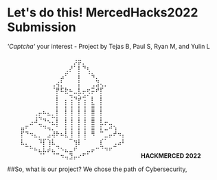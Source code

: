 # Let's do this! MercedHacks2022 Submission
*'Captcha'* your interest - Project by Tejas B, Paul S, Ryan M, and Yulin L
⠀⠀⠀⠀⠀⠀⠀⠀⠀⠀⠀⠀⠀⠀⠀⠀⠀⠀⠀⠀⠀⠀⠀⠀⠀⠀⠀⠀⠀⠀
⠀⠀⠀⠀⠀⠀⠀⠀⠀⠀⠀⠀⠀⠀⠀⡰⡶⡀⠀⠀⠀⠀⠀⠀⠀⠀⠀⠀⠀⠀
⠀⠀⠀⠀⠀⠀⠀⠀⠀⠀⠀⠀⠀⢀⡜⠁⡇⠙⢆⠀⠀⠀⠀⠀⠀⠀⠀⠀⠀⠀
⠀⠀⠀⠀⠀⠀⠀⠀⠀⠀⠀⠀⣠⠋⠀⠀⡇⠀⠈⠳⡀⠀⠀⠀⠀⠀⠀⠀⠀⠀
⠀⠀⠀⠀⠀⠀⠀⠀⠀⠀⢀⢴⡃⠀⠀⠀⡇⠀⠀⢀⣹⢄⡀⠀⠀⠀⠀⠀⠀⠀
⠀⠀⠀⠀⠀⠀⠀⠀⠀⠀⠈⡟⠯⣗⠦⣀⣇⡤⢖⡭⠞⡏⠀⠀⠀⠀⠀⠀⠀⠀
⠀⠀⠀⠀⠀⠀⠀⠀⠀⠀⠀⡇⠀⡀⢙⠲⡵⢚⠁⡆⠀⡇⠀⠀⠀⠀⠀⠀⠀⠀
⠀⠀⠀⠀⠀⠀⠀⠀⠀⠀⠀⡇⠀⡇⢸⠀⡇⢸⠀⣷⠀⡇⠀⠀⠀⠀⠀⠀⠀⠀
⠀⠀⠀⠀⠀⠀⢀⡤⠦⣄⡀⡇⠀⡇⢸⠀⡇⢸⠀⣿⠀⡇⠀⠀⠀⠀⠀⠀⠀⠀
⠀⠀⠀⠀⠀⢀⣸⠙⠲⢄⡉⡇⠀⡇⢸⠀⡇⢸⠀⣿⠀⡇⣀⠀⠀⠀⠀⠀⠀⠀
⠀⠀⠀⣤⠖⠉⠀⠙⠲⢤⡉⠃⠀⡇⢸⠀⡇⢸⠀⣿⠀⡏⣁⠽⢢⠀⠀⠀⠀⠀
⠀⠀⠀⡏⠙⠲⣄⡀⠀⣠⢼⠗⠦⣇⢸⠀⡇⢸⠀⠻⠀⠉⣀⡤⠞⠲⡄⠀⠀⠀
⠀⠀⠀⣇⡀⠀⠀⠹⡏⢱⣇⠀⠀⠀⠉⢲⡇⠈⠀⠀⠀⡎⠁⠀⢀⣠⠇⠀⠀⠀
⠀⠀⠀⠀⠉⠓⠦⣄⣇⡼⣄⠙⠢⣄⣀⠞⠀⠀⣀⡤⠒⠙⠲⠖⠉⠀⠀⠀⠀⠀
⠀⠀⠀⠀⠀⠀⠀⠈⠁⠀⠈⠉⠲⢤⣹⡤⠔⠋⠁⠀⠀⠀⠀⠀⠀⠀⠀⠀⠀⠀
          **HACKMERCED 2022**

##So, what is our project? 
We chose the path of Cybersecurity,
